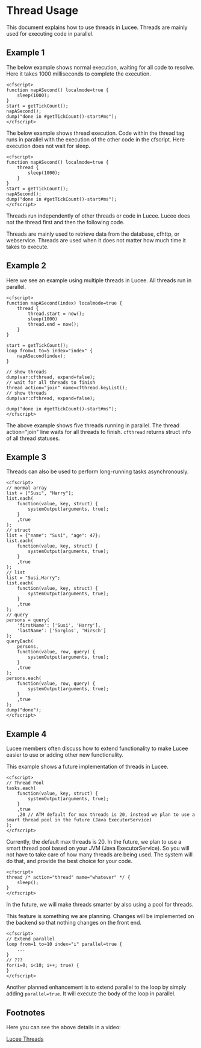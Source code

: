 <!--
{
  "title": "Threads",
  "id": "thread-usage",
  "categories": [
    "scopes",
    "thread"
  ],
  "description": "How to use threads in Lucee",
  "keywords": [
    "Threads",
    "Parallel execution",
    "cfthread",
    "Asynchronous tasks",
    "Lucee"
  ]
}
-->
# Thread Usage

This document explains how to use threads in Lucee. Threads are mainly used for executing code in parallel.

## Example 1

The below example shows normal execution, waiting for all code to resolve. Here it takes 1000 milliseconds to complete the execution.

```lucee
<cfscript>
function napASecond() localmode=true {
    sleep(1000);
}
start = getTickCount();
napASecond();
dump("done in #getTickCount()-start#ms");
</cfscript>
```

The below example shows thread execution. Code within the thread tag runs in parallel with the execution of the other code in the cfscript. Here execution does not wait for sleep.

```lucee
<cfscript>
function napASecond() localmode=true {
    thread {
        sleep(1000);
    }
}
start = getTickCount();
napASecond();
dump("done in #getTickCount()-start#ms");
</cfscript>
```

Threads run independently of other threads or code in Lucee. Lucee does not the thread first and then the following code.

Threads are mainly used to retrieve data from the database, cfhttp, or webservice. Threads are used when it does not matter how much time it takes to execute.

## Example 2

Here we see an example using multiple threads in Lucee. All threads run in parallel.

```lucee
<cfscript>
function napASecond(index) localmode=true {
    thread {
        thread.start = now();
        sleep(1000)
        thread.end = now();
    }
}

start = getTickCount();
loop from=1 to=5 index="index" {
    napASecond(index);
}

// show threads
dump(var:cfthread, expand=false);
// wait for all threads to finish
thread action="join" name=cfthread.keyList();
// show threads
dump(var:cfthread, expand=false);

dump("done in #getTickCount()-start#ms");
</cfscript>
```

The above example shows five threads running in parallel. The thread action="join" line waits for all threads to finish. `cfthread` returns struct info of all thread statuses.

## Example 3

Threads can also be used to perform long-running tasks asynchronously.

```lucee
<cfscript>
// normal array
list = ["Susi", "Harry"];
list.each(
    function(value, key, struct) {
        systemOutput(arguments, true);
    }
    ,true
);
// struct
list = {"name": "Susi", "age": 47};
list.each(
    function(value, key, struct) {
        systemOutput(arguments, true);
    }
    ,true
);
// list
list = "Susi,Harry";
list.each(
    function(value, key, struct) {
        systemOutput(arguments, true);
    }
    ,true
);
// query
persons = query(
    'firstName': ['Susi', 'Harry'],
    'lastName': ['Sorglos', 'Hirsch']
);
queryEach(
    persons,
    function(value, row, query) {
        systemOutput(arguments, true);
    }
    ,true
);
persons.each(
    function(value, row, query) {
        systemOutput(arguments, true);
    }
    ,true
);
dump("done");
</cfscript>
```

## Example 4

Lucee members often discuss how to extend functionality to make Lucee easier to use or adding other new functionality.

This example shows a future implementation of threads in Lucee.

```lucee
<cfscript>
// Thread Pool
tasks.each(
    function(value, key, struct) {
        systemOutput(arguments, true);
    }
    ,true
    ,20 // ATM default for max threads is 20, instead we plan to use a smart thread pool in the future (Java ExecutorService)
);
</cfscript>
```

Currently, the default max threads is 20. In the future, we plan to use a smart thread pool based on your JVM (Java ExecutorService). So you will not have to take care of how many threads are being used. The system will do that, and provide the best choice for your code.

```lucee
<cfscript>
thread /* action="thread" name="whatever" */ {
    sleep();
}
</cfscript>
```

In the future, we will make threads smarter by also using a pool for threads.

This feature is something we are planning. Changes will be implemented on the backend so that nothing changes on the front end.

```lucee
<cfscript>
// Extend parallel
loop from=1 to=10 index="i" parallel=true {
    ...
}
// ???
for(i=0; i<10; i++; true) {
}
</cfscript>
```

Another planned enhancement is to extend parallel to the loop by simply adding `parallel=true`. It will execute the body of the loop in parallel.

## Footnotes

Here you can see the above details in a video:

[Lucee Threads](https://www.youtube.com/watch?v=oGUZRrcg9KE)